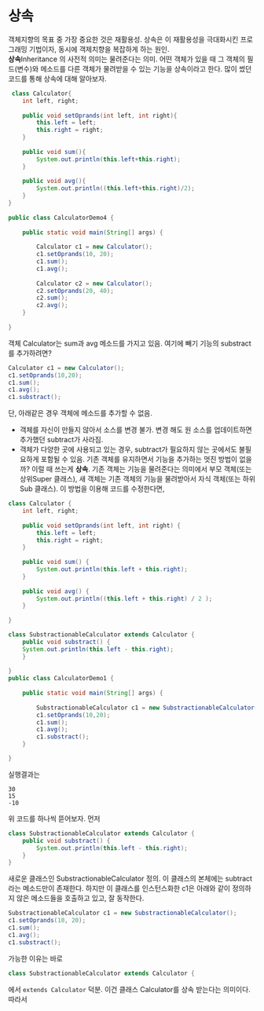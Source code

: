 # 상속
객체지향의 목표 중 가장 중요한 것은 재활용성. 상속은 이 재활용성을 극대화시킨 프로그래밍 기법이자, 동시에 객제치향을 복잡하게 하는 원인.   
**상속**Inheritance 의 사전적 의미는 물려준다는 의미. 어떤 객체가 있을 때 그 객체의 필드(변수)와 메소드를 다른 객체가 물려받을 수 있는 기능을 상속이라고 한다. 많이 썼던 코드를 통해 상속에 대해 알아보자.   
   
   
```java
 class Calculator{
    int left, right;
      
    public void setOprands(int left, int right){
        this.left = left;
        this.right = right;
    }
      
    public void sum(){
        System.out.println(this.left+this.right);
    }
      
    public void avg(){
        System.out.println((this.left+this.right)/2);
    }
}
  
public class CalculatorDemo4 {
      
    public static void main(String[] args) {
          
        Calculator c1 = new Calculator();
        c1.setOprands(10, 20);
        c1.sum();       
        c1.avg();       
          
        Calculator c2 = new Calculator();
        c2.setOprands(20, 40);
        c2.sum();       
        c2.avg();
    }
  
}
```
객체 Calculator는 sum과 avg 메소드를 가지고 있음. 여기에 빼기 기능의 substract를 추가하려면?
```java
Calculator c1 = new Calculator();
c1.setOprands(10,20);
c1.sum();
c1.avg();
c1.substract();
```
단, 아래같은 경우 객체에 메소드를 추가할 수 없음.
* 객체를 자신이 만들지 않아서 소스를 변경 불가. 변경 해도 원 소스를 업데이트하면 추가했던 subtract가 사라짐.
* 객체가 다양한 곳에 사용되고 있는 경우, subtract가 필요하지 않는 곳에서도 불필요하게 포함될 수 있음.
기존 객체를 유지하면서 기능을 추가하는 멋진 방법이 없을까? 이럴 때 쓰는게 **상속**. 기존 객체는 기능을 물려준다는 의미에서 부모 객체(또는 상위Super 클래스), 새 객체는 기존 객체의 기능을 물려받아서 자식 객체(또는 하위Sub 클래스). 이 방법을 이용해 코드를 수정한다면,
   
```java
class Calculator {
	int left, right;
	
	public void setOprands(int left, int right) {
		this.left = left;
		this.right = right;
	}
	
	public void sum() {
		System.out.println(this.left + this.right);	
	}
	
	public void avg() {
		System.out.println((this.left + this.right) / 2 );
	}
	
}

class SubstractionableCalculator extends Calculator {
	public void substract() {
	System.out.println(this.left - this.right);	
	}
	
}
public class CalculatorDemo1 {
	
	public static void main(String[] args) {
		
		SubstractionableCalculator c1 = new SubstractionableCalculator();
		c1.setOprands(10,20);
		c1.sum();
		c1.avg();
		c1.substract();
	}

}
```
실행결과는
```
30
15
-10
```
위 코드를 하나씩 뜯어보자. 먼저
```java
class SubstractionableCalculator extends Calculator {
    public void substract() {
        System.out.println(this.left - this.right);
    }
}
```
새로운 클래스인 SubstractionableCalculator 정의. 이 클래스의 본체에는 subtract 라는 메소드만이 존재한다. 하지만 이 클래스를 인스턴스화한 c1은 아래와 같이 정의하지 않은 메소드들을 호출하고 있고, 잘 동작한다.
```java
SubstractionableCalculator c1 = new SubstractionableCalculator();
c1.setOprands(10, 20);
c1.sum();
c1.avg();
c1.substract();
```
가능한 이유는 바로
```java
class SubstractionableCalculator extends Calculator {
```
에서 `extends Calculator` 덕분. 이건 클래스 Calculator를 상속 받는다는 의미이다. 따라서 

